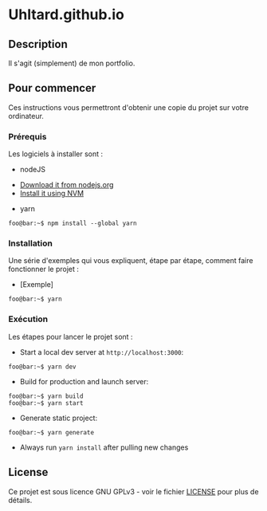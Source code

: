# Uhltard.github.io

## Description
Il s'agit (simplement) de mon portfolio.

## Pour commencer
Ces instructions vous permettront d'obtenir une copie du projet sur votre ordinateur.

### Prérequis
Les logiciels à installer sont :
* nodeJS
- [Download it from nodejs.org](https://nodejs.org)
- [Install it using NVM ](https://github.com/nvm-sh/nvm)
* yarn
```console
foo@bar:~$ npm install --global yarn
```

### Installation
Une série d'exemples qui vous expliquent, étape par étape, comment faire fonctionner le projet :
* [Exemple]
```console
foo@bar:~$ yarn
```

### Exécution
Les étapes pour lancer le projet sont :
* Start a local dev server at `http://localhost:3000`:
```console
foo@bar:~$ yarn dev
```
* Build for production and launch server:
```console
foo@bar:~$ yarn build
foo@bar:~$ yarn start
```
* Generate static project:
```console
foo@bar:~$ yarn generate
```
- Always run `yarn install` after pulling new changes

## License
Ce projet est sous licence GNU GPLv3 - voir le fichier [LICENSE](LICENSE) pour plus de détails.
